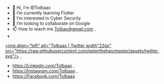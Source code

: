 - 👋 Hi, I’m @Tolbaax
- 🌱 I’m currently learning Flutter
- 👀 I’m interested in Cyber Security
- 💞️ I’m looking to collaborate on Google
- 📫 How to reach me Tolbax@gmail.com ,
-  <a href="Twitter.com/Tolbaax">
<img align="left" alt="Tolbaax | Twitter width"22px"
src="https://raw.githubusercontent.com/peterthehan/master/assets/twitter.svg"/> ,
-  https://Linkedin.com/Tolbaax ,
-  https://Instagram.com/Tolbaax ,
-   https://Facebook.com/Tolbaax

<!---
Tolbaax/Tolbaax is a ✨ special ✨ repository because its `README.md` (this file) appears on your GitHub profile.
You can click the Preview link to take a look at your changes.
--->
